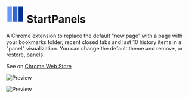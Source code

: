 ![Logo](images/icon48.png) StartPanels
===

A Chrome extension to replace the default "new page" with a page with your bookmarks folder, recent closed tabs and last 10 history items in a "panel" visualization.
You can change the default theme and remove, or restore, panels.

See on [Chrome Web Store](https://chrome.google.com/webstore/detail/startpanels/bickknfoniilkgckjjgnecoaaplghgfc)

![Preview](http://neckersbox.eu/share/images/default-theme.png)

![Preview](http://neckersbox.eu/share/images/dark-theme.png)
